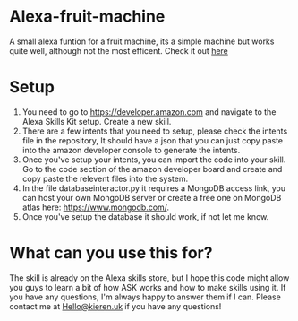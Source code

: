 # Alexa-fruit-machine
A small alexa funtion for a fruit machine, its a simple machine but works quite well, although not the most efficent. Check it out [here](https://www.amazon.co.uk/Kieren-Hamman-Fruit-Machine/dp/B08R5F45NP/ref=sr_1_1?dchild=1&keywords=alexa+fruit+machine&qid=1615932132&s=digital-skills&sr=1-1)

# Setup

1. You need to go to https://developer.amazon.com and navigate to the Alexa Skills Kit setup. Create a new skill.
2. There are a few intents that you need to setup, please check the intents file in the repository, It should have a json that you can just copy paste into the amazon developer console to generate the intents.
3. Once you've setup your intents, you can import the code into your skill. Go to the code section of the amazon developer board and create and copy paste the relevent files into the system.
4. In the file databaseinteractor.py it requires a MongoDB access link, you can host your own MongoDB server or create a free one on MongoDB atlas here: https://www.mongodb.com/. 
5. Once you've setup the database it should work, if not let me know. 

# What can you use this for?
The skill is already on the Alexa skills store, but I hope this code might allow you guys to learn a bit of how ASK works and how to make skills using it. If you have any questions, I'm always happy to answer them if I can. Please contact me at Hello@kieren.uk if you have any questions!
